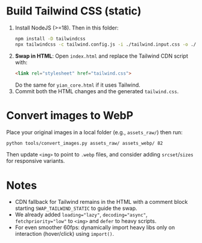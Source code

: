 # Build Tailwind CSS (static)
1. Install NodeJS (>=18). Then in this folder:
   ```bash
   npm install -D tailwindcss
   npx tailwindcss -c tailwind.config.js -i ./tailwind.input.css -o ./tailwind.css --minify
   ```
2. **Swap in HTML**: Open `index.html` and replace the Tailwind CDN script with:
   ```html
   <link rel="stylesheet" href="tailwind.css">
   ```
   Do the same for `yian_core.html` if it uses Tailwind.
3. Commit both the HTML changes and the generated `tailwind.css`.

# Convert images to WebP
Place your original images in a local folder (e.g., `assets_raw/`) then run:
```bash
python tools/convert_images.py assets_raw/ assets_webp/ 82
```
Then update `<img>` to point to `.webp` files, and consider adding `srcset`/`sizes` for responsive variants.

# Notes
- CDN fallback for Tailwind remains in the HTML with a comment block starting `SWAP_TAILWIND_STATIC` to guide the swap.
- We already added `loading="lazy"`, `decoding="async"`, `fetchpriority="low"` to `<img>` and `defer` to heavy scripts.
- For even smoother 60fps: dynamically import heavy libs only on interaction (hover/click) using `import()`.